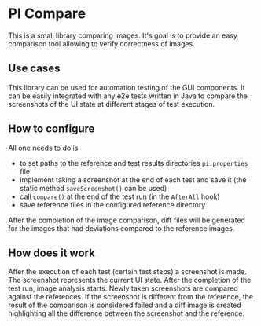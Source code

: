 # PI Compare

This is a small library comparing images. 
It's goal is to provide an easy comparison tool allowing to verify correctness of images.

## Use cases

This library can be used for automation testing of the GUI components.
It can be easily integrated with any e2e tests written in Java to compare the screenshots of the UI state at different stages of test execution.

## How to configure

All one needs to do is 
* to set paths to the reference and test results directories `pi.properties` file
* implement taking a screenshot at the end of each test and save it (the static method `saveScreenshot()` can be used)
* call `compare()` at the end of the test run (in the `AfterAll` hook)
* save reference files in the configured reference directory

After the completion of the image comparison, diff files will be generated for the images that had deviations compared to the reference images.

## How does it work
After the execution of each test (certain test steps) a screenshot is made. The screenshot represents the current UI state.
After the completion of the test run, image analysis starts. Newly taken screenshots are compared against the references.
If the screenshot is different from the reference, the result of the comparison is considered failed and a diff image is created highlighting all the difference between the screenshot and the reference.
